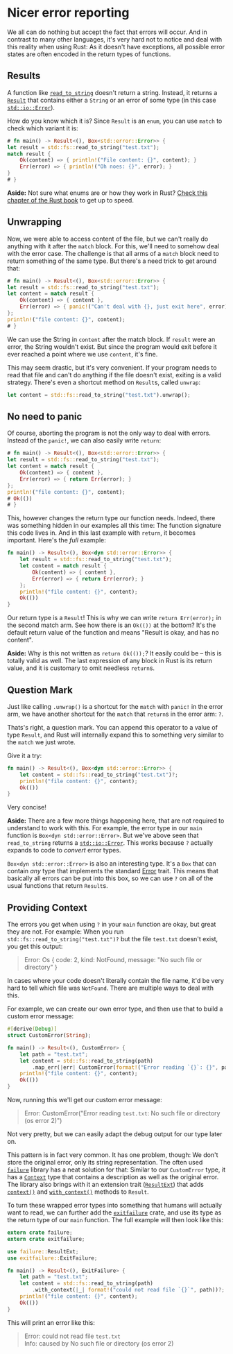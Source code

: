 # Nicer error reporting

We all can do nothing but accept the fact that errors will occur.
And in contrast to many other languages,
it's very hard not to notice and deal with this reality
when using Rust:
As it doesn't have exceptions,
all possible error states are often encoded in the return types of functions.

## Results

A function like [`read_to_string`] doesn't return a string.
Instead, it returns a [`Result`]
that contains either
a `String`
or an error of some type
(in this case [`std::io::Error`]).

[`read_to_string`]: https://doc.rust-lang.org/1.27.2/std/fs/fn.read_to_string.html
[`Result`]: https://doc.rust-lang.org/1.27.2/std/result/index.html
[`std::io::Error`]: https://doc.rust-lang.org/1.27.2/std/io/type.Result.html

How do you know which it is?
Since `Result` is an `enum`,
you can use `match` to check which variant it is:

```rust
# fn main() -> Result<(), Box<std::error::Error>> {
let result = std::fs::read_to_string("test.txt");
match result {
    Ok(content) => { println!("File content: {}", content); }
    Err(error) => { println!("Oh noes: {}", error); }
}
# }
```

<aside>

**Aside:**
Not sure what enums are or how they work in Rust?
[Check this chapter of the Rust book](https://doc.rust-lang.org/1.27.2/book/second-edition/ch06-00-enums.html)
to get up to speed.

</aside>

## Unwrapping

Now, we were able to access content of the file,
but we can't really do anything with it after the `match` block.
For this, we'll need to somehow deal with the error case.
The challenge is that all arms of a `match` block need to return something of the same type.
But there's a need trick to get around that:

```rust
# fn main() -> Result<(), Box<std::error::Error>> {
let result = std::fs::read_to_string("test.txt");
let content = match result {
    Ok(content) => { content },
    Err(error) => { panic!("Can't deal with {}, just exit here", error); }
};
println!("file content: {}", content);
# }
```

We can use the String in `content` after the match block.
If `result` were an error, the String wouldn't exist.
But since the program would exit before it ever reached a point where we use `content`,
it's fine.

This may seem drastic,
but it's very convenient.
If your program needs to read that file and can't do anything if the file doesn't exist,
exiting is a valid strategy.
There's even a shortcut method on `Result`s, called `unwrap`:

```rust
let content = std::fs::read_to_string("test.txt").unwrap();
```

## No need to panic

Of course, aborting the program is not the only way to deal with errors.
Instead of the `panic!`, we can also easily write `return`:

```rust
# fn main() -> Result<(), Box<std::error::Error>> {
let result = std::fs::read_to_string("test.txt");
let content = match result {
    Ok(content) => { content },
    Err(error) => { return Err(error); }
};
println!("file content: {}", content);
# Ok(())
# }
```

This, however changes the return type our function needs.
Indeed, there was something hidden in our examples all this time:
The function signature this code lives in.
And in this last example with `return`,
it becomes important.
Here's the _full_ example:

```rust
fn main() -> Result<(), Box<dyn std::error::Error>> {
    let result = std::fs::read_to_string("test.txt");
    let content = match result {
        Ok(content) => { content },
        Err(error) => { return Err(error); }
    };
    println!("file content: {}", content);
    Ok(())
}
```

Our return type is a `Result`!
This is why we can write `return Err(error);` in the second match arm.
See how there is an `Ok(())` at the bottom?
It's the default return value of the function and means
"Result is okay, and has no content".

<aside>

**Aside:**
Why is this not written as `return Ok(());`?
It easily could be – this is totally valid as well.
The last expression of any block in Rust is its return value,
and it is customary to omit needless `return`s.

</aside>

## Question Mark

Just like calling `.unwrap()` is a shortcut
for the `match` with `panic!` in the error arm,
we have another shortcut for the `match` that `return`s in the error arm:
`?`.

Thats's right, a question mark.
You can append this operator to a value of type `Result`,
and Rust will internally expand this to something very similar to
the `match` we just wrote.

Give it a try:

```rust
fn main() -> Result<(), Box<dyn std::error::Error>> {
    let content = std::fs::read_to_string("test.txt")?;
    println!("file content: {}", content);
    Ok(())
}
```

Very concise!

<aside>

**Aside:**
There are a few more things happening here,
that are not required to understand to work with this.
For example,
the error type in our `main` function is `Box<dyn std::error::Error>`.
But we've above seen that `read_to_string` returns a [`std::io::Error`].
This works because `?` actually expands to code to _convert_ error types.

`Box<dyn std::error::Error>` is also an interesting type.
It's a `Box` that can contain _any_ type
that implements the standard [Error][`std::error::Error`] trait.
This means that basically all errors can be put into this box,
so we can use `?` on all of the usual functions that return `Result`s.

[`std::error::Error`]: https://doc.rust-lang.org/1.27.2/std/error/trait.Error.html

</aside>

## Providing Context

The errors you get when using `?` in your `main` function are okay,
but great they are not.
For example:
When you run `std::fs::read_to_string("test.txt")?`
but the file `test.txt` doesn't exist,
you get this output:

> Error: Os { code: 2, kind: NotFound, message: "No such file or directory" }

In cases where your code doesn't literally contain the file name,
it'd be very hard to tell which file was `NotFound`.
There are multiple ways to deal with this.

For example, we can create our own error type,
and then use that to build a custom error message:

```rust
#[derive(Debug)]
struct CustomError(String);

fn main() -> Result<(), CustomError> {
    let path = "test.txt";
    let content = std::fs::read_to_string(path)
        .map_err(|err| CustomError(format!("Error reading `{}`: {}", path, err)))?;
    println!("file content: {}", content);
    Ok(())
}
```

Now,
running this we'll get our custom error message:

> Error: CustomError("Error reading `test.txt`: No such file or directory (os error 2)")

Not very pretty,
but we can easily adapt the debug output for our type later on.

This pattern is in fact very common.
It has one problem, though:
We don't store the original error,
only its string representation.
The often used [`failure`] library has a neat solution for that:
Similar to our `CustomError` type,
it has a [`Context`] type
that contains a description as well as the original error.
The library also brings with it an extension trait ([`ResultExt`])
that adds [`context()`] and [`with_context()`] methods to `Result`.

[`failure`]: https://docs.rs/failure
[`Context`]: https://docs.rs/failure/0.1.3/failure/struct.Context.html
[`ResultExt`]: https://docs.rs/failure/0.1.3/failure/trait.ResultExt.html
[`context()`]: https://docs.rs/failure/0.1.3/failure/trait.ResultExt.html#tymethod.context
[`with_context()`]: https://docs.rs/failure/0.1.3/failure/trait.ResultExt.html#tymethod.with_context

To turn these wrapped error types
into something that humans will actually want to read,
we can further add the [`exitfailure`] crate,
and use its type as the return type of our `main` function.
The full example will then look like this:

[`exitfailure`]: https://docs.rs/exitfailure

```rust
extern crate failure;
extern crate exitfailure;

use failure::ResultExt;
use exitfailure::ExitFailure;

fn main() -> Result<(), ExitFailure> {
    let path = "test.txt";
    let content = std::fs::read_to_string(path)
        .with_context(|_| format!("could not read file `{}`", path))?;
    println!("file content: {}", content);
    Ok(())
}
```

This will print an error like this:

> Error: could not read file `test.txt`  
> Info: caused by No such file or directory (os error 2)
